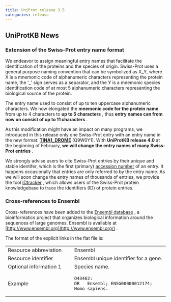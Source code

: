 ```yaml
---
title: UniProt release 3.5
categories: release
---
```


## UniProtKB News

### Extension of the Swiss-Prot entry name format

We endeavor to assign meaningful entry names that facilitate the identification of the proteins and the species of origin. Swiss-Prot uses a general purpose naming convention that can be symbolized as X\_Y, where X is a mnemonic code of alphanumeric characters representing the protein name, the '\_' sign serves as a separator, and the Y is a mnemonic species identification code of at most 5 alphanumeric characters representing the biological source of the protein.

The entry name used to consist of up to ten uppercase alphanumeric characters. We now elongated the **mnemonic code for the protein name** from up to 4 characters to **up to 5 characters** , thus **entry names can from now on consist of up to 11 characters** .

As this modification might have an impact on many programs, we introduced in this release only one Swiss-Prot entry with an entry name in the new format: **[TINA1\_DROME](http://www.uniprot.org/uniprot/Q9W0Y1)** (Q9W0Y1). With **UniProtKB release 4.0** at the beginning of February, **we will change the entry names of many Swiss-Prot entries** .

We strongly advise users to cite Swiss-Prot entries by their unique and stable identifer, which is the first (primary) [accession number](http://www.uniprot.org/manual/accession) of an entry. It happens occasionally that entries are only referred to by the entry name. As we will soon change the entry names of thousands of entries, we provide the tool [IDtracker](http://www.expasy.org/cgi-bin/idtracker) , which allows users of the Swiss-Prot protein knowledgebase to trace the identifiers (ID) of protein entries.

### Cross-references to Ensembl

Cross-references have been added to the [Ensembl database](http://www.ensembl.org/) , a bioinformatics project that organizes biological information around the sequences of large genomes. Ensembl is available at [http://www.ensembl.org](http://www.ensembl.org/) .

The format of the explicit links in the flat file is:

<table><colgroup><col style="width: 41%" /><col style="width: 58%" /></colgroup><tbody><tr class="odd"><td>Resource abbreviation</td><td>Ensembl</td></tr><tr class="even"><td>Resource identifier</td><td>Ensembl unique identifier for a gene.</td></tr><tr class="odd"><td>Optional information 1</td><td>Species name.</td></tr><tr class="even"><td>Example</td><td><pre><code>O43462:
DR   Ensembl; ENSG00000012174; Homo sapiens.</code></pre></td></tr></tbody></table>
